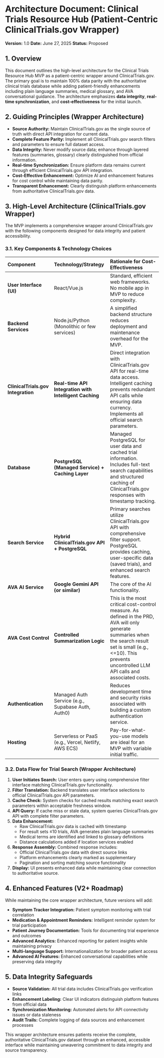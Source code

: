 # Architecture Document: Clinical Trials Resource Hub (Patient-Centric ClinicalTrials.gov Wrapper)

**Version:** 1.0
**Date:** June 27, 2025
**Status:** Proposed

## 1. Overview

This document outlines the high-level architecture for the Clinical Trials Resource Hub MVP as a patient-centric wrapper around ClinicalTrials.gov. The primary goal is to maintain 100% data parity with the authoritative clinical trials database while adding patient-friendly enhancements including plain language summaries, medical glossary, and AVA conversational guidance. The architecture emphasizes **data integrity**, **real-time synchronization**, and **cost-effectiveness** for the initial launch.

## 2. Guiding Principles (Wrapper Architecture)

*   **Source Authority:** Maintain ClinicalTrials.gov as the single source of truth with direct API integration for current data.
*   **Complete Feature Parity:** Implement all ClinicalTrials.gov search filters and parameters to ensure full dataset access.
*   **Data Integrity:** Never modify source data; enhance through layered features (summaries, glossary) clearly distinguished from official information.
*   **Real-time Synchronization:** Ensure platform data remains current through efficient ClinicalTrials.gov API integration.
*   **Cost-Effective Enhancement:** Optimize AI and enhancement features for cost control while maintaining data parity.
*   **Transparent Enhancement:** Clearly distinguish platform enhancements from authoritative ClinicalTrials.gov data.

## 3. High-Level Architecture (ClinicalTrials.gov Wrapper)

The MVP implements a comprehensive wrapper around ClinicalTrials.gov with the following components designed for data integrity and patient accessibility.

### 3.1. Key Components & Technology Choices

| Component | Technology/Strategy | Rationale for Cost-Effectiveness |
| :--- | :--- | :--- |
| **User Interface (UI)** | React/Vue.js | Standard, efficient web frameworks. No mobile app in MVP to reduce complexity. |
| **Backend Services** | Node.js/Python (Monolithic or few services) | A simplified backend structure reduces deployment and maintenance overhead for the MVP. |
| **ClinicalTrials.gov Integration** | **Real-time API Integration with Intelligent Caching** | Direct integration with ClinicalTrials.gov API for real-time data access. Intelligent caching prevents redundant API calls while ensuring data currency. Implements all official search parameters. |
| **Database** | **PostgreSQL (Managed Service) + Caching Layer** | Managed PostgreSQL for user data and cached trial information. Includes full-text search capabilities and structured caching of ClinicalTrials.gov responses with timestamp tracking. |
| **Search Service** | **Hybrid ClinicalTrials.gov API + PostgreSQL** | Primary searches utilize ClinicalTrials.gov API with comprehensive filter support. PostgreSQL provides caching, user-specific data (saved trials), and enhanced search features. |
| **AVA AI Service** | **Google Gemini API (or similar)** | The core of the AI functionality. |
| **AVA Cost Control** | **Controlled Summarization Logic** | This is the most critical cost-control measure. As defined in the PRD, AVA will only generate summaries when the search result set is small (e.g., <=10). This prevents uncontrolled LLM API calls and associated costs. |
| **Authentication** | Managed Auth Service (e.g., Supabase Auth, Auth0) | Reduces development time and security risks associated with building a custom authentication service. |
| **Hosting** | Serverless or PaaS (e.g., Vercel, Netlify, AWS ECS) | Pay-for-what-you-use models are ideal for an MVP with variable initial traffic. |

### 3.2. Data Flow for Trial Search (Wrapper Architecture)

1.  **User Initiates Search:** User enters query using comprehensive filter interface matching ClinicalTrials.gov functionality.
2.  **Filter Translation:** Backend translates user interface selections to official ClinicalTrials.gov API parameters.
3.  **Cache Check:** System checks for cached results matching exact search parameters within acceptable freshness window.
4.  **API Query:** If cache miss or stale data, system queries ClinicalTrials.gov API with complete filter parameters.
5.  **Data Enhancement:** 
    *   Raw ClinicalTrials.gov data is cached with timestamp
    *   For result sets ≤10 trials, AVA generates plain language summaries
    *   Medical terms are identified and linked to glossary definitions
    *   Distance calculations added if location services enabled
6.  **Response Assembly:** Combined response includes:
    *   Official ClinicalTrials.gov data with direct source links
    *   Platform enhancements clearly marked as supplementary
    *   Pagination and sorting matching source functionality
7.  **Display:** UI presents enhanced data while maintaining clear connection to authoritative source.

## 4. Enhanced Features (V2+ Roadmap)

While maintaining the core wrapper architecture, future versions will add:
*   **Symptom Tracker Integration:** Patient symptom monitoring with trial correlation
*   **Medication & Appointment Reminders:** Intelligent reminder system for trial participation
*   **Patient Journey Documentation:** Tools for documenting trial experience and outcomes
*   **Advanced Analytics:** Enhanced reporting for patient insights while maintaining privacy
*   **Multi-language Support:** Internationalization for broader patient access
*   **Advanced AI Features:** Enhanced conversational capabilities while preserving data integrity

## 5. Data Integrity Safeguards

*   **Source Validation:** All trial data includes ClinicalTrials.gov verification links
*   **Enhancement Labeling:** Clear UI indicators distinguish platform features from official data
*   **Synchronization Monitoring:** Automated alerts for API connectivity issues or data staleness
*   **Audit Trails:** Complete logging of data sources and enhancement processes

This wrapper architecture ensures patients receive the complete, authoritative ClinicalTrials.gov dataset through an enhanced, accessible interface while maintaining unwavering commitment to data integrity and source transparency.